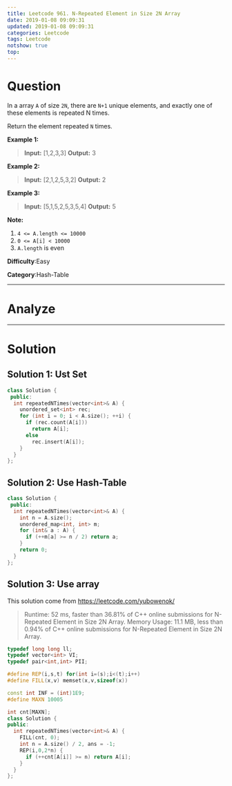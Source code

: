 ```yaml
---
title: Leetcode 961. N-Repeated Element in Size 2N Array
date: 2019-01-08 09:09:31
updated: 2019-01-08 09:09:31
categories: Leetcode
tags: Leetcode
notshow: true
top:
---
```


# Question

In a array  `A`  of size  `2N`, there are  `N+1`  unique elements, and exactly one of these elements is repeated N times.

Return the element repeated  `N`  times.

**Example 1:**

> **Input:** [1,2,3,3]
> **Output:** 3

**Example 2:**

> **Input:** [2,1,2,5,3,2]
> **Output:** 2

**Example 3:**

> **Input:** [5,1,5,2,5,3,5,4]
> **Output:** 5

**Note:**

1. `4 <= A.length <= 10000`
2. `0 <= A[i] < 10000`
3. `A.length`  is even

**Difficulty**:Easy

**Category**:Hash-Table

<!-- more -->

------------

# Analyze

------------

# Solution

## Solution 1: Ust Set

```cpp
class Solution {
 public:
  int repeatedNTimes(vector<int>& A) {
    unordered_set<int> rec;
    for (int i = 0; i < A.size(); ++i) {
      if (rec.count(A[i]))
        return A[i];
      else
        rec.insert(A[i]);
    }
  }
};
```

## Solution 2: Use Hash-Table

```cpp
class Solution {
 public:
  int repeatedNTimes(vector<int>& A) {
    int n = A.size();
    unordered_map<int, int> m;
    for (int& a : A) {
      if (++m[a] >= n / 2) return a;
    }
    return 0;
  }
};
```

## Solution 3: Use array

This solution come from https://leetcode.com/yubowenok/

> Runtime: 52 ms, faster than 36.81% of C++ online submissions for N-Repeated Element in Size 2N Array.
> Memory Usage: 11.1 MB, less than 0.94% of C++ online submissions for N-Repeated Element in Size 2N Array.

```cpp
typedef long long ll;
typedef vector<int> VI;
typedef pair<int,int> PII;

#define REP(i,s,t) for(int i=(s);i<(t);i++)
#define FILL(x,v) memset(x,v,sizeof(x))

const int INF = (int)1E9;
#define MAXN 10005

int cnt[MAXN];
class Solution {
public:
  int repeatedNTimes(vector<int>& A) {
    FILL(cnt, 0);
    int n = A.size() / 2, ans = -1;
    REP(i,0,2*n) {
      if (++cnt[A[i]] >= n) return A[i];
    }
  }
};
```
